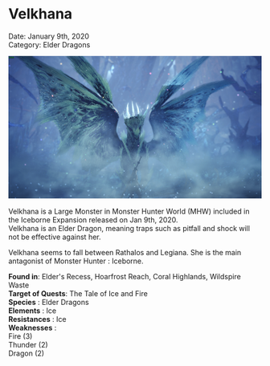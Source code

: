 # **Velkhana**
Date: January 9th, 2020  
Category: Elder Dragons

![alt](images/Velkhana1.png)

Velkhana is a Large Monster in Monster Hunter World (MHW) included in the Iceborne Expansion released on Jan 9th, 2020.  
Velkhana is an Elder Dragon, meaning traps such
as pitfall and shock will not be effective against her.
    
Velkhana seems to fall between Rathalos and Legiana. She is the main antagonist of Monster Hunter : Iceborne.
    
**Found in**: Elder's Recess, Hoarfrost Reach, Coral Highlands, Wildspire Waste  
**Target of Quests**: The Tale of Ice and Fire  
**Species** : Elder Dragons  
**Elements** : Ice  
**Resistances** : Ice  
**Weaknesses** :  
Fire (3)  
Thunder (2)  
Dragon (2)
